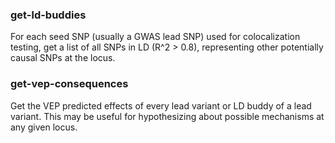 ### get-ld-buddies

For each seed SNP (usually a GWAS lead SNP) used for colocalization testing, get a list of
all SNPs in LD (R^2 > 0.8), representing other potentially causal SNPs at the locus.

### get-vep-consequences

Get the VEP predicted effects of every lead variant or LD buddy of a lead variant.
This may be useful for hypothesizing about possible mechanisms at any given locus. 



